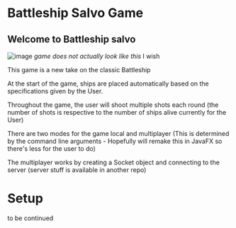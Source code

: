 # Battleship Salvo Game 
## Welcome to Battleship salvo
![image](https://github.com/bderbs30/BattleSalvo_BS_Redesign/assets/124754518/40050008-49f7-40a7-8bdf-91569f2afedc)
*game does not actually look like this* I wish

This game is a new take on the classic Battleship

At the start of the game, ships are placed automatically based on the specifications given by the User.

Throughout the game, the user will shoot multiple shots each round (the number of shots is respective to the number of ships alive currently for the User)

There are two modes for the game local and multiplayer (This is determined by the command line arguments - Hopefully will remake this in JavaFX so there's less for the user to do)

The multiplayer works by creating a Socket object and connecting to the server (server stuff is available in another repo)

# Setup
to be continued 
